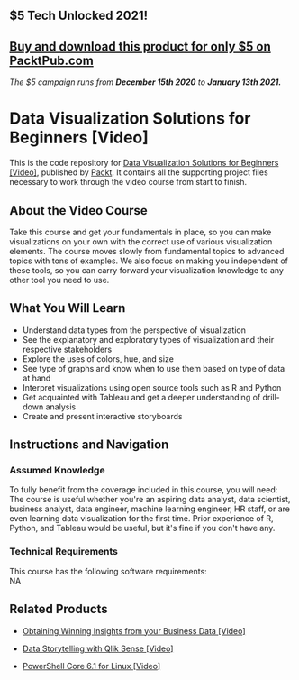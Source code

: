 ## $5 Tech Unlocked 2021!
[Buy and download this product for only $5 on PacktPub.com](https://www.packtpub.com/)
-----
*The $5 campaign         runs from __December 15th 2020__ to __January 13th 2021.__*

# Data Visualization Solutions for Beginners [Video]
This is the code repository for [Data Visualization Solutions for Beginners [Video]](https://www.packtpub.com/big-data-and-business-intelligence/data-visualization-solutions-beginners-video?utm_source=github&utm_medium=repository&utm_campaign=9781788395786), published by [Packt](https://www.packtpub.com/?utm_source=github). It contains all the supporting project files necessary to work through the video course from start to finish.
## About the Video Course
Take this course and get your fundamentals in place, so you can make visualizations on your own with the correct use of various visualization elements. The course moves slowly from fundamental topics to advanced topics with tons of examples. We also focus on making you independent of these tools, so you can carry forward your visualization knowledge to any other tool you need to use.	

<H2>What You Will Learn</H2>
<DIV class=book-info-will-learn-text>
<UL>
<LI>Understand data types from the perspective of visualization 
<LI>See the explanatory and exploratory types of visualization and their respective stakeholders 
<LI>Explore the uses of colors, hue, and size 
<LI>See type of graphs and know when to use them based on type of data at hand 
<LI>Interpret visualizations using open source tools such as R and Python 
<LI>Get acquainted with Tableau and get a deeper understanding of drill-down analysis 
<LI>Create and present interactive storyboards </LI></UL></DIV>

## Instructions and Navigation
### Assumed Knowledge
To fully benefit from the coverage included in this course, you will need:<br/>
The course is useful whether you're an aspiring data analyst, data scientist, business analyst, data engineer, machine learning engineer, HR staff, or are even learning data visualization for the first time. Prior experience of R, Python, and Tableau would be useful, but it's fine if you don't have any.	
### Technical Requirements
This course has the following software requirements:<br/>
NA

## Related Products
* [Obtaining Winning Insights from your Business Data [Video]](https://www.packtpub.com/big-data-and-business-intelligence/obtaining-winning-insights-your-business-data-video?utm_source=github&utm_medium=repository&utm_campaign=9781789954449)

* [Data Storytelling with Qlik Sense [Video]](https://www.packtpub.com/big-data-and-business-intelligence/data-storytelling-qlik-sense-video?utm_source=github&utm_medium=repository&utm_campaign=9781789959123)

* [PowerShell Core 6.1 for Linux [Video]](https://www.packtpub.com/virtualization-and-cloud/powershell-core-61-linux-video?utm_source=github&utm_medium=repository&utm_campaign=9781838559595)

